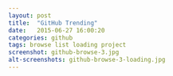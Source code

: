 ```yaml
---
layout: post
title:  "GitHub Trending"
date:   2015-06-27 16:00:20
categories: github
tags: browse list loading project
screenshot: github-browse-3.jpg
alt-screenshots: github-browse-3-loading.jpg 
---
```

